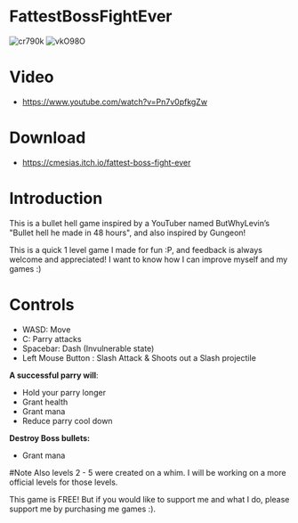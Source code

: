 # FattestBossFightEver
![cr790k](https://user-images.githubusercontent.com/17791454/159342642-9030da84-1c66-42f6-be20-0e9ceff78de0.png)
![vkO98O](https://user-images.githubusercontent.com/17791454/159342652-b5477f29-bcdd-4435-9fe5-2f7d8b40d0a1.png)

# Video
- https://www.youtube.com/watch?v=Pn7v0pfkgZw
 
# Download
- https://cmesias.itch.io/fattest-boss-fight-ever

# Introduction
 
This is a bullet hell game inspired by a YouTuber named ButWhyLevin’s "Bullet hell he made in 48 hours", and also inspired by Gungeon!

This is a quick 1 level game I made for fun  :P, and feedback is always welcome and appreciated! I want to know how I can improve myself and my games :)

# Controls

- WASD: Move
- C: Parry attacks
- Spacebar: Dash (Invulnerable state)
- Left Mouse Button : Slash Attack & Shoots out a Slash projectile

**A successful parry will**: 
- Hold your parry longer
- Grant health
- Grant mana
- Reduce parry cool down

**Destroy Boss bullets:** 
- Grant mana

#Note
Also levels 2 - 5 were created on a whim. I will be working on a more official levels for those levels.

This game is FREE! But if you would like to support me and what I do, please support me by purchasing me games :).

